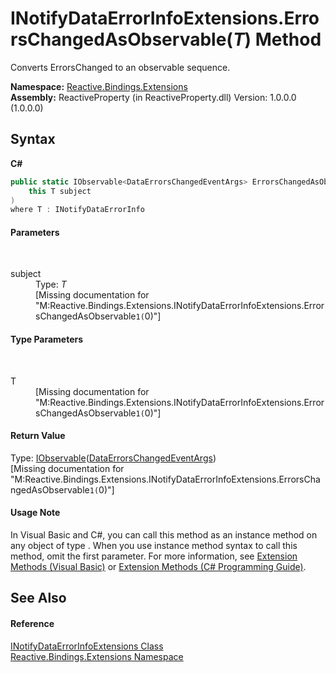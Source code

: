 # INotifyDataErrorInfoExtensions.ErrorsChangedAsObservable(*T*) Method 
 

Converts ErrorsChanged to an observable sequence.

**Namespace:**&nbsp;<a href="a9fb9c90-d2dd-7420-ec9a-3084892a7996">Reactive.Bindings.Extensions</a><br />**Assembly:**&nbsp;ReactiveProperty (in ReactiveProperty.dll) Version: 1.0.0.0 (1.0.0.0)

## Syntax

**C#**<br />
``` C#
public static IObservable<DataErrorsChangedEventArgs> ErrorsChangedAsObservable<T>(
	this T subject
)
where T : INotifyDataErrorInfo

```


#### Parameters
&nbsp;<dl><dt>subject</dt><dd>Type: *T*<br />\[Missing <param name="subject"/> documentation for "M:Reactive.Bindings.Extensions.INotifyDataErrorInfoExtensions.ErrorsChangedAsObservable``1(``0)"\]</dd></dl>

#### Type Parameters
&nbsp;<dl><dt>T</dt><dd>\[Missing <typeparam name="T"/> documentation for "M:Reactive.Bindings.Extensions.INotifyDataErrorInfoExtensions.ErrorsChangedAsObservable``1(``0)"\]</dd></dl>

#### Return Value
Type: <a href="http://msdn2.microsoft.com/en-us/library/dd990377" target="_blank">IObservable</a>(<a href="http://msdn2.microsoft.com/en-us/library/ee652886" target="_blank">DataErrorsChangedEventArgs</a>)<br />\[Missing <returns> documentation for "M:Reactive.Bindings.Extensions.INotifyDataErrorInfoExtensions.ErrorsChangedAsObservable``1(``0)"\]

#### Usage Note
In Visual Basic and C#, you can call this method as an instance method on any object of type . When you use instance method syntax to call this method, omit the first parameter. For more information, see <a href="http://msdn.microsoft.com/en-us/library/bb384936.aspx">Extension Methods (Visual Basic)</a> or <a href="http://msdn.microsoft.com/en-us/library/bb383977.aspx">Extension Methods (C# Programming Guide)</a>.

## See Also


#### Reference
<a href="f7ad1383-5f2f-9860-9c51-523818246382">INotifyDataErrorInfoExtensions Class</a><br /><a href="a9fb9c90-d2dd-7420-ec9a-3084892a7996">Reactive.Bindings.Extensions Namespace</a><br />